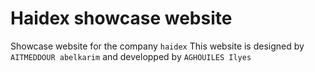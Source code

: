 # Haidex showcase website

Showcase website for the company `haidex`
This website is designed by `AITMEDDOUR abelkarim` and developped by `AGHOUILES Ilyes`
